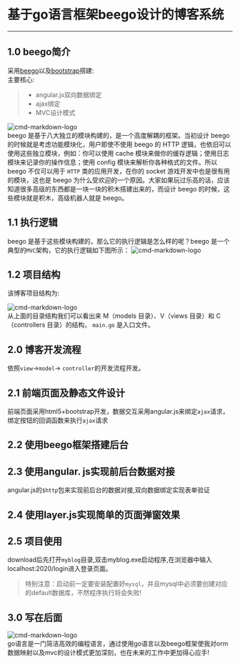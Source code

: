 # 基于**go**语言框架beego设计的博客系统

------
## 1.0 beego简介
采用[beego](http://beego.me)以及[bootstrap](http://www.bootcss.com/)搭建:  
主要核心:  

> * angular.js双向数据绑定
> * ajax绑定
> * MVC设计模式


![cmd-markdown-logo](http://45.32.248.21/static/img/architecture.png)  
beego 是基于八大独立的模块构建的，是一个高度解耦的框架。当初设计 beego 的时候就是考虑功能模块化，用户即使不使用 beego 的 HTTP 逻辑，也依旧可以使用这些独立模块，例如：你可以使用 cache 模块来做你的缓存逻辑；使用日志模块来记录你的操作信息；使用 config 模块来解析你各种格式的文件。所以 beego 不仅可以用于 `HTTP` 类的应用开发，在你的 socket 游戏开发中也是很有用的模块，这也是 beego 为什么受欢迎的一个原因。大家如果玩过乐高的话，应该知道很多高级的东西都是一块一块的积木搭建出来的，而设计 beego 的时候，这些模块就是积木，高级机器人就是 beego。

## 1.1 执行逻辑
beego 是基于这些模块构建的，那么它的执行逻辑是怎么样的呢？beego 是一个典型的`MVC`架构，它的执行逻辑如下图所示：
![cmd-markdown-logo](http://45.32.248.21/static/img/flow.png) 

## 1.2 项目结构
该博客项目结构为:  
  
  
![cmd-markdown-logo](http://45.32.248.21/static/img/project.png)  
从上面的目录结构我们可以看出来 M（models 目录）、V（views 目录）和 C（controllers 目录）的结构， `main.go` 是入口文件。

## 2.0 博客开发流程
依照`view`->`model`-> `controller`的开发流程开发。

## 2.1 前端页面及静态文件设计
前端页面采用html5+bootstrap开发，数据交互采用angular.js来绑定`ajax`请求，绑定按钮的回调函数来执行`ajax`请求

## 2.2 使用beego框架搭建后台

## 2.3  使用angular. js实现前后台数据对接  

angular.js的`$http`包来实现前后台的数据对接,双向数据绑定实现表单验证

## 2.4 使用layer.js实现简单的页面弹窗效果 

## 2.5 项目使用
download后先打开`myblog`目录,双击myblog.exe启动程序,在浏览器中输入localhost:2020/login进入登录页面。  
> 特别注意：启动前一定要安装配置好`mysql`，并且mysql中必须要创建对应的default数据库，不然程序执行将会失败!

## 3.0 写在后面  

![cmd-markdown-logo](http://45.32.248.21/static/img/golang.jpg)  
go语言是一门简洁高效的编程语言，通过使用go语言以及beego框架使我对orm数据映射以及mvc的设计模式更加深刻，也在未来的工作中更加得心应手!
